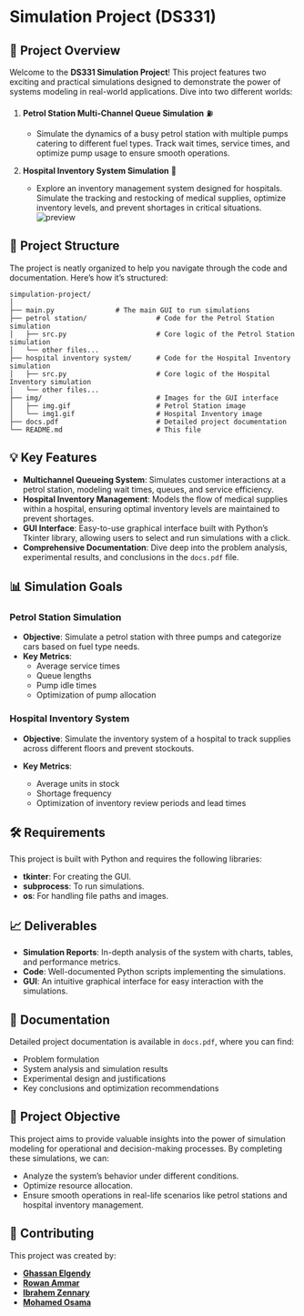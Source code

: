# Simulation Project (DS331)

## 🚀 Project Overview

Welcome to the **DS331 Simulation Project**! This project features two exciting and practical simulations designed to demonstrate the power of systems modeling in real-world applications. Dive into two different worlds:

1. **Petrol Station Multi-Channel Queue Simulation** ⛽
   - Simulate the dynamics of a busy petrol station with multiple pumps catering to different fuel types. Track wait times, service times, and optimize pump usage to ensure smooth operations.

2. **Hospital Inventory System Simulation** 🏥
   - Explore an inventory management system designed for hospitals. Simulate the tracking and restocking of medical supplies, optimize inventory levels, and prevent shortages in critical situations.
![preview](https://github.com/user-attachments/assets/3751eb27-bf39-4b17-a8b3-dc21d816b256)


## 🔧 Project Structure

The project is neatly organized to help you navigate through the code and documentation. Here’s how it’s structured:

```plaintext
simpulation-project/
│
├── main.py               # The main GUI to run simulations
├── petrol station/                 # Code for the Petrol Station simulation
│   ├── src.py                      # Core logic of the Petrol Station simulation
│   └── other files...
├── hospital inventory system/      # Code for the Hospital Inventory simulation
│   ├── src.py                      # Core logic of the Hospital Inventory simulation
│   └── other files...
├── img/                            # Images for the GUI interface
│   ├── img.gif                     # Petrol Station image
│   └── img1.gif                    # Hospital Inventory image
├── docs.pdf                        # Detailed project documentation
└── README.md                       # This file
```

## 💡 Key Features

- **Multichannel Queueing System**: Simulates customer interactions at a petrol station, modeling wait times, queues, and service efficiency.
- **Hospital Inventory Management**: Models the flow of medical supplies within a hospital, ensuring optimal inventory levels are maintained to prevent shortages.
- **GUI Interface**: Easy-to-use graphical interface built with Python’s Tkinter library, allowing users to select and run simulations with a click.
- **Comprehensive Documentation**: Dive deep into the problem analysis, experimental results, and conclusions in the `docs.pdf` file.

## 📊 Simulation Goals

### Petrol Station Simulation
- **Objective**: Simulate a petrol station with three pumps and categorize cars based on fuel type needs.
- **Key Metrics**:
  - Average service times
  - Queue lengths
  - Pump idle times
  - Optimization of pump allocation

### Hospital Inventory System
- **Objective**: Simulate the inventory system of a hospital to track supplies across different floors and prevent stockouts.
- **Key Metrics**:

  - Average units in stock
  - Shortage frequency
  - Optimization of inventory review periods and lead times

## 🛠️ Requirements

This project is built with Python and requires the following libraries:
- **tkinter**: For creating the GUI.
- **subprocess**: To run simulations.
- **os**: For handling file paths and images.

## 📈 Deliverables

- **Simulation Reports**: In-depth analysis of the system with charts, tables, and performance metrics.
- **Code**: Well-documented Python scripts implementing the simulations.
- **GUI**: An intuitive graphical interface for easy interaction with the simulations.

## 📝 Documentation

Detailed project documentation is available in `docs.pdf`, where you can find:
- Problem formulation
- System analysis and simulation results
- Experimental design and justifications
- Key conclusions and optimization recommendations

## 🎯 Project Objective

This project aims to provide valuable insights into the power of simulation modeling for operational and decision-making processes. By completing these simulations, we can:
- Analyze the system’s behavior under different conditions.
- Optimize resource allocation.
- Ensure smooth operations in real-life scenarios like petrol stations and hospital inventory management.

## 🤝 Contributing

This project was created by:
- [**Ghassan Elgendy**](https://github.com/ghassanelgendy)
- [**Rowan Ammar**](https://github.com/rowanammar)
- [**Ibrahem Zennary**](https://github.com/zennary04)
- [**Mohamed Osama**](https://github.com/mohamedosama25)

